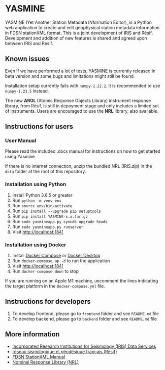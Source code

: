 # YASMINE

YASMINE (Yet Another Station Metadata INformation Editor), is a Python web application to create and edit geophysical station metadata information in FDSN stationXML format.
This is a joint development of IRIS and Résif.
Development and addition of new features is shared and agreed upon between IRIS and Résif.


## Known issues
Even if we have performed a lot of tests, YASMINE is currently released in beta version and some bugs and limitations might still be found.

Installation setup currently fails with `numpy-1.22.2`. It is recommended to use `numpy-1.21.5` instead.

The new **AROL** (Atomic Response Objects Library) instrument response library, from Résif, is still in depoyment stage and only includes a limited set of instruments.
Users are encouraged to use the **NRL** library, also available.

## Instructions for users

### User Manual
Please read the included .docx manual for instructions on how to get started using Yasmine.

If there is no internet connection, unzip the bundled NRL (IRIS.zip) in the `data` folder at the root of this repository.

### Installation using Python
1. Install Python 3.6.5 or greater
2. Run `python -m venv env`
3. Run `source env/bin/activate`
4. Run `pip install --upgrade pip setuptools`
5. Run `pip install YASMINE-x.x.tar.gz`
6. Run `sudo yasmineapp.py syncdb upgrade heads`
7. Run `sudo yasmineapp.py runserver`
8. Visit <http://localhost:1841>

### Installation using Docker
1. Install [Docker Compose](https://docs.docker.com/compose/install/) or [Docker Desktop](https://www.docker.com/products/docker-desktop)
2. Run `docker-compose up -d` to run the application
3. Visit <http://localhost:1841>
4. Run `docker-compose down` to stop

If you are running on an Apple M1 machine, uncomment the lines indicating the target platform in the `docker-compose.yml` file.

## Instructions for developers
1. To develop frontend, please go to `frontend` folder and see `README.md` file
2. To develop backend, please go to `backend` folder and see `README.md` file


## More information
* [Incorporated Research Institutions for Seismology (IRIS) Data Services](https://ds.iris.edu)
* [réseau sismologique et géodésique français (Résif)](https://www.resif.fr/)
* [FDSN StationXML Manual](https://stationxml-doc.readthedocs.io/en/release-1.1.0/)
* [Nominal Response Library (NRL)](https://ds.iris.edu/ds/nrl/)
